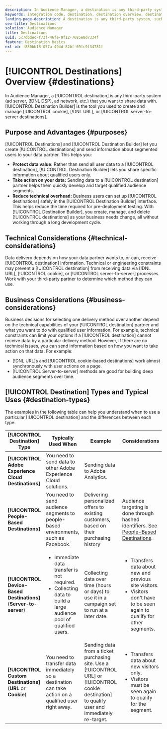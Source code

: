 ```yaml
---
description: In Audience Manager, a destination is any third-party system (ad server, DSP, ad network, etc.) that you want to share data with. Destination Builder is the tool you used to create and manage cookie, URL, or server-to-server destinations.
keywords: integration code, destination, destination overview, destination, destination, destination, destination, destination, destination, destination, destination, destination, destination, destination
landing-page-description: A destination is any third-party system, such as ad server or DSP, with which to share data. Use Destination Builder to create and manage cookie, URL, or server-to-server destinations.
seo-title: Destinations
solution: Audience Manager
title: Destinations
uuid: 5c7dbdec-f73f-46fe-9f12-7685e8d7334f
feature: Destination Basics
exl-id: f880bb18-057a-494d-82bf-69fc9f34781f
---
```

# [!UICONTROL Destinations] Overview {#destinations}

In Audience Manager, a [!UICONTROL destination] is any third-party system (ad server, [!DNL DSP], ad network, etc.) that you want to share data with. [!UICONTROL Destination Builder] is the tool you used to create and manage [!UICONTROL cookie], [!DNL URL], or [!UICONTROL server-to-server destinations].

## Purpose and Advantages {#purposes}

<!-- c_destinations.xml -->

[!UICONTROL Destinations] and [!UICONTROL Destination Builder] let you create [!UICONTROL destinations] and send information about segmented users to your data partner. This helps you:

* **Protect data value:** Rather than send all user data to a [!UICONTROL destination], [!UICONTROL Destination Builder] lets you share specific information about qualified users only.
* **Take action on your data:** Sending data to a [!UICONTROL destination] partner helps them quickly develop and target qualified audience segments.
* **Reduce technical overhead:** Business users can set up [!UICONTROL destinations] safely in the [!UICONTROL Destination Builder] interface. This helps reduce the time required for pre-deployment testing. With [!UICONTROL Destination Builder], you create, manage, and delete [!UICONTROL destinations] as your business needs change, all without working through a long development cycle.

## Technical Considerations {#technical-considerations}

<!-- destination-delivery-methods.xml -->

Data delivery depends on how your data partner wants to, or can, receive [!UICONTROL destination] information. Technical or engineering constraints may prevent a [!UICONTROL destination] from receiving data via [!DNL URL], [!UICONTROL cookie], or [!UICONTROL server-to-server] processes. Work with your third-party partner to determine which method they can use.

## Business Considerations {#business-considerations}

Business decisions for selecting one delivery method over another depend on the technical capabilities of your [!UICONTROL destination] partner and what you want to do with qualified user information. For example, technical constraints can limit your options if a [!UICONTROL destination] cannot receive data by a particular delivery method. However, if there are no technical issues, you can send information based on how you want to take action on that data. For example:

* [!DNL URL]s and [!UICONTROL cookie-based destinations] work almost synchronously with user actions on a page.
* [!UICONTROL Server-to-server] methods are good for building deep audience segments over time.

## [!UICONTROL Destination] Types and Typical Uses {#destination-types}

The examples in the following table can help you understand when to use a particular [!UICONTROL destination] and the differences between each type.

| [!UICONTROL Destination] Type | Typically Used When | Example | Considerations |
|--- |--- |--- |--- |
|**[!UICONTROL Adobe Experience Cloud Destinations]**|You need to send data to other Adobe Experience Cloud solutions.|Sending data to Adobe Analytics.||
|**[!UICONTROL People-Based Destinations]**|You need to send audience segments to people-based environments, such as Facebook.|Delivering personalized offers to existing customers, based on their purchasing history|Audience targeting is done through hashed identifiers. See [People-Based Destinations](people-based-destinations-overview.md).|
|**[!UICONTROL Device-Based Destinations]** (**Server-to-server**)|<ul><li>Immediate data transfer is not required.</li><li>Collecting data to build a large audience pool of qualified users.</li></ul>|Collecting data over time (hours or days) to use it in a campaign set to run at a later date.|<ul><li>Transfers data about new and previous site visitors. </li><li>Visitors don't have to be seen again to qualify for other segments.</li></ul>|
|**[!UICONTROL Custom Destinations]** (**URL** or **Cookie**)|You need to transfer data immediately so a destination can take action on a qualified user right away.|Sending data from a ticket purchasing site. Use a [!UICONTROL URL] or [!UICONTROL cookie destination] to qualify user and immediately re-target.|<ul><li>Transfers data about new visitors only. </li><li>Visitors must be seen again to qualify for the segment.</li></ul>|

